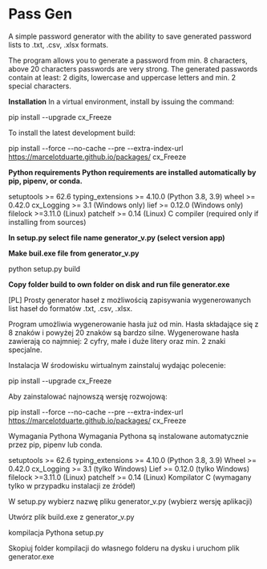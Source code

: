 # Pass Gen

A simple password generator with the ability to save generated password lists to .txt, .csv, .xlsx formats. 

The program allows you to generate a password from min. 8 characters, above 20 characters passwords are very strong. The generated passwords contain at least: 2 digits, lowercase and uppercase letters and min. 2 special characters.

**Installation**
In a virtual environment, install by issuing the command:

pip install --upgrade cx_Freeze

To install the latest development build:

pip install --force --no-cache --pre --extra-index-url https://marcelotduarte.github.io/packages/ cx_Freeze

**Python requirements
Python requirements are installed automatically by pip, pipenv, or conda.**

setuptools >= 62.6
typing_extensions >= 4.10.0 (Python 3.8, 3.9)
wheel >= 0.42.0
cx_Logging >= 3.1           (Windows only)
lief >= 0.12.0              (Windows only)
filelock >=3.11.0           (Linux)
patchelf >= 0.14            (Linux)
C compiler                  (required only if installing from sources)



**In setup.py select file name generator_v.py  (select version app)**
                             
**Make buil.exe file from generator_v.py**
                             
python setup.py build

**Copy folder build to own folder on disk and run file generator.exe**


[PL]
Prosty generator haseł z możliwością zapisywania wygenerowanych list haseł do formatów .txt, .csv, .xlsx.

Program umożliwia wygenerowanie hasła już od min. Hasła składające się z 8 znaków i powyżej 20 znaków są bardzo silne. Wygenerowane hasła zawierają co najmniej: 2 cyfry, małe i duże litery oraz min. 2 znaki specjalne.

Instalacja W środowisku wirtualnym zainstaluj wydając polecenie:

pip install --upgrade cx_Freeze

Aby zainstalować najnowszą wersję rozwojową:

pip install --force --no-cache --pre --extra-index-url https://marcelotduarte.github.io/packages/ cx_Freeze

Wymagania Pythona Wymagania Pythona są instalowane automatycznie przez pip, pipenv lub conda.

setuptools >= 62.6 typing_extensions >= 4.10.0 (Python 3.8, 3.9) Wheel >= 0.42.0 cx_Logging >= 3.1 (tylko Windows) Lief >= 0.12.0 (tylko Windows) filelock >=3.11.0 (Linux) patchelf >= 0.14 (Linux) Kompilator C (wymagany tylko w przypadku instalacji ze źródeł)

W setup.py wybierz nazwę pliku generator_v.py (wybierz wersję aplikacji)

Utwórz plik build.exe z generator_v.py

kompilacja Pythona setup.py

Skopiuj folder kompilacji do własnego folderu na dysku i uruchom plik generator.exe
